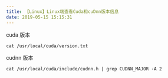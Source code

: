 ```yaml
---
title: 【Linux】Linux端查看Cuda和cuDnn版本信息
date: 2019-05-15 15:15:31
---
```


cuda 版本
```txt
cat /usr/local/cuda/version.txt
```

cudnn 版本
```txt
cat /usr/local/cuda/include/cudnn.h | grep CUDNN_MAJOR -A 2
```
